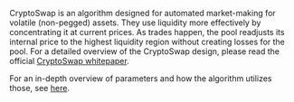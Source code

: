CryptoSwap is an algorithm designed for automated market-making for volatile (non-pegged) assets. They use liquidity more effectively by concentrating it at current prices. As trades happen, the pool readjusts its internal price to the highest liquidity region without creating losses for the pool. For a detailed overview of the CryptoSwap design, please read the official [CryptoSwap whitepaper](https://docs.curve.fi/references/whitepapers/cryptoswap/).


For an in-depth overview of parameters and how the algorithm utilizes those, see [here](../cryptoswap_exchange/pools/overview.md).

